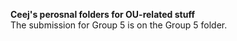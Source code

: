 **Ceej's perosnal folders for OU-related stuff**
<br>
The submission for Group 5 is on the Group 5 folder.
